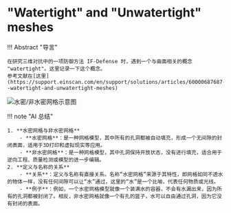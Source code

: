 # "Watertight" and "Unwatertight" meshes

!!! Abstract "导言"

    在研究三维对抗中的一项防御方法 IF-Defense 时，遇到一个与曲面相关的概念 "watertight"。这里记录一下这个概念。
    参考文献在[这里](https://support.einscan.com/en/support/solutions/articles/60000687687--watertight-and-unwatertight-meshes)

![水密/非水密网格示意图](./images/水密网格示意图.png)

!!! note "AI 总结"

    1. **水密网格与非水密网格**
        - **水密网格**：是一种网格模型，其中所有的孔洞都被自动填充，形成一个无间隙的封闭表面，适用于3D打印和虚拟现实等应用。
        - **非水密网格**：是一种网格模型，其中孔洞保持开放状态，没有进行填充，适合用于逆向工程、质量检测或模型的进一步编辑。
    2. **定义与名称的关系**
        - **关系**：定义与名称有直接关系。名称“水密网格”来源于其特性，即网格如同不透水的物体一样，没有任何间隙可以让“水”通过，这里的“水”是一个比喻，代表任何物质或光线。
        - **例子**：例如，一个水密网格模型就像一个装满水的容器，不会有水漏出来，因为所有的孔洞都被封闭了。相反，非水密网格就像一个有孔的篮子，水可以自由通过孔洞，因为它没有封闭的表面。
